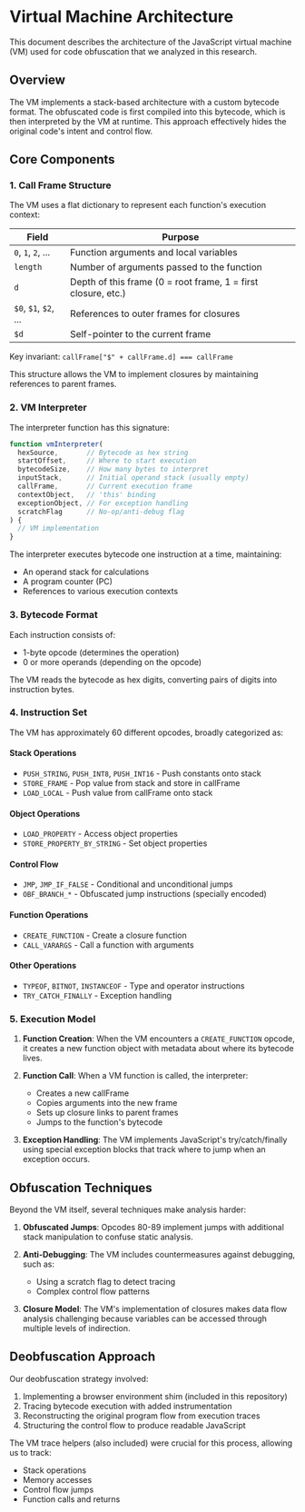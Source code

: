 # Virtual Machine Architecture

This document describes the architecture of the JavaScript virtual machine (VM) used for code obfuscation that we analyzed in this research.

## Overview

The VM implements a stack-based architecture with a custom bytecode format. The obfuscated code is first compiled into this bytecode, which is then interpreted by the VM at runtime. This approach effectively hides the original code's intent and control flow.

## Core Components

### 1. Call Frame Structure

The VM uses a flat dictionary to represent each function's execution context:

| Field | Purpose |
|-------|---------|
| `0`, `1`, `2`, ... | Function arguments and local variables |
| `length` | Number of arguments passed to the function |
| `d` | Depth of this frame (0 = root frame, 1 = first closure, etc.) |
| `$0`, `$1`, `$2`, ... | References to outer frames for closures |
| `$d` | Self-pointer to the current frame |

Key invariant: `callFrame["$" + callFrame.d] === callFrame`

This structure allows the VM to implement closures by maintaining references to parent frames.

### 2. VM Interpreter

The interpreter function has this signature:

```javascript
function vmInterpreter(
  hexSource,       // Bytecode as hex string
  startOffset,     // Where to start execution
  bytecodeSize,    // How many bytes to interpret
  inputStack,      // Initial operand stack (usually empty)
  callFrame,       // Current execution frame
  contextObject,   // 'this' binding
  exceptionObject, // For exception handling
  scratchFlag      // No-op/anti-debug flag
) {
  // VM implementation
}
```

The interpreter executes bytecode one instruction at a time, maintaining:
- An operand stack for calculations
- A program counter (PC)
- References to various execution contexts

### 3. Bytecode Format

Each instruction consists of:
- 1-byte opcode (determines the operation)
- 0 or more operands (depending on the opcode)

The VM reads the bytecode as hex digits, converting pairs of digits into instruction bytes.

### 4. Instruction Set

The VM has approximately 60 different opcodes, broadly categorized as:

#### Stack Operations
- `PUSH_STRING`, `PUSH_INT8`, `PUSH_INT16` - Push constants onto stack
- `STORE_FRAME` - Pop value from stack and store in callFrame
- `LOAD_LOCAL` - Push value from callFrame onto stack

#### Object Operations
- `LOAD_PROPERTY` - Access object properties
- `STORE_PROPERTY_BY_STRING` - Set object properties

#### Control Flow
- `JMP`, `JMP_IF_FALSE` - Conditional and unconditional jumps
- `OBF_BRANCH_*` - Obfuscated jump instructions (specially encoded)

#### Function Operations
- `CREATE_FUNCTION` - Create a closure function
- `CALL_VARARGS` - Call a function with arguments

#### Other Operations
- `TYPEOF`, `BITNOT`, `INSTANCEOF` - Type and operator instructions
- `TRY_CATCH_FINALLY` - Exception handling

### 5. Execution Model

1. **Function Creation**: When the VM encounters a `CREATE_FUNCTION` opcode, it creates a new function object with metadata about where its bytecode lives.

2. **Function Call**: When a VM function is called, the interpreter:
   - Creates a new callFrame
   - Copies arguments into the new frame
   - Sets up closure links to parent frames
   - Jumps to the function's bytecode

3. **Exception Handling**: The VM implements JavaScript's try/catch/finally using special exception blocks that track where to jump when an exception occurs.

## Obfuscation Techniques

Beyond the VM itself, several techniques make analysis harder:

1. **Obfuscated Jumps**: Opcodes 80-89 implement jumps with additional stack manipulation to confuse static analysis.

2. **Anti-Debugging**: The VM includes countermeasures against debugging, such as:
   - Using a scratch flag to detect tracing
   - Complex control flow patterns

3. **Closure Model**: The VM's implementation of closures makes data flow analysis challenging because variables can be accessed through multiple levels of indirection.

## Deobfuscation Approach

Our deobfuscation strategy involved:

1. Implementing a browser environment shim (included in this repository)
2. Tracing bytecode execution with added instrumentation
3. Reconstructing the original program flow from execution traces
4. Structuring the control flow to produce readable JavaScript

The VM trace helpers (also included) were crucial for this process, allowing us to track:
- Stack operations
- Memory accesses
- Control flow jumps
- Function calls and returns